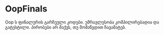 # OopFinals

Oop ს ფინალურის გარჩეული კოდები. უმრავლესობა კომპილირებადია და გატესტილი.
პირობები არ მაქვს, თუ მომაწვდით ჩავამატებ.
